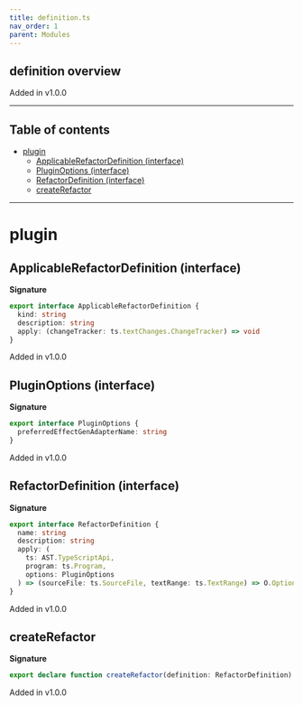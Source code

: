 ```yaml
---
title: definition.ts
nav_order: 1
parent: Modules
---
```


## definition overview

Added in v1.0.0

---

<h2 class="text-delta">Table of contents</h2>

- [plugin](#plugin)
  - [ApplicableRefactorDefinition (interface)](#applicablerefactordefinition-interface)
  - [PluginOptions (interface)](#pluginoptions-interface)
  - [RefactorDefinition (interface)](#refactordefinition-interface)
  - [createRefactor](#createrefactor)

---

# plugin

## ApplicableRefactorDefinition (interface)

**Signature**

```ts
export interface ApplicableRefactorDefinition {
  kind: string
  description: string
  apply: (changeTracker: ts.textChanges.ChangeTracker) => void
}
```

Added in v1.0.0

## PluginOptions (interface)

**Signature**

```ts
export interface PluginOptions {
  preferredEffectGenAdapterName: string
}
```

Added in v1.0.0

## RefactorDefinition (interface)

**Signature**

```ts
export interface RefactorDefinition {
  name: string
  description: string
  apply: (
    ts: AST.TypeScriptApi,
    program: ts.Program,
    options: PluginOptions
  ) => (sourceFile: ts.SourceFile, textRange: ts.TextRange) => O.Option<ApplicableRefactorDefinition>
}
```

Added in v1.0.0

## createRefactor

**Signature**

```ts
export declare function createRefactor(definition: RefactorDefinition)
```

Added in v1.0.0
